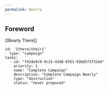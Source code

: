```yaml
---
permalink: Bearly
---
```

Foreword
---

[[Bearly There]]


```RpgManager4
id: '{there|their}'
  type: "campaign"
tasks: 
  - id: "f42de9c9-9c23-43d8-8761-93b85f3f31e6"
    priority: 1
    name: "Complete Campaign"
    description: "Complete Campaign Bearly"
    type: "destruction"
    status: "never proposed"
```